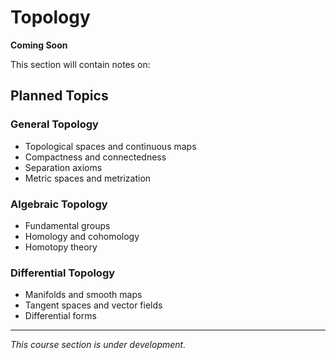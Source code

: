 # Topology

**Coming Soon**

This section will contain notes on:

## Planned Topics

### General Topology
- Topological spaces and continuous maps
- Compactness and connectedness
- Separation axioms
- Metric spaces and metrization

### Algebraic Topology
- Fundamental groups
- Homology and cohomology
- Homotopy theory

### Differential Topology
- Manifolds and smooth maps
- Tangent spaces and vector fields
- Differential forms

---

*This course section is under development.* 